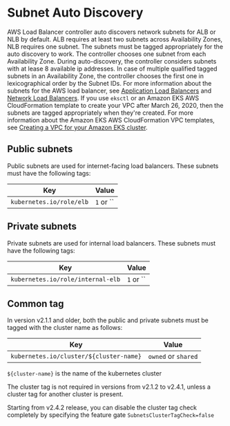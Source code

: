 # Subnet Auto Discovery
AWS Load Balancer controller auto discovers network subnets for ALB or NLB by default. ALB requires at least two subnets across Availability Zones, NLB requires one subnet.
The subnets must be tagged appropriately for the auto discovery to work. The controller chooses one subnet from each Availability Zone. During auto-discovery, the controller
considers subnets with at lease 8 available ip addresses. In case of multiple qualified tagged subnets in an Availability Zone, the controller chooses the first one in lexicographical 
order by the Subnet IDs. For more information about the subnets for the AWS load balancer, see [Application Load Balancers](https://docs.aws.amazon.com/elasticloadbalancing/latest/application/application-load-balancers.html) 
and [Network Load Balancers](https://docs.aws.amazon.com/elasticloadbalancing/latest/network/network-load-balancers.html).
If you use `eksctl` or an Amazon EKS AWS CloudFormation template to create your VPC after March 26, 2020, then the subnets are tagged appropriately when they're created. For 
more information about the Amazon EKS AWS CloudFormation VPC templates, see [Creating a VPC for your Amazon EKS cluster](https://docs.aws.amazon.com/eks/latest/userguide/create-public-private-vpc.html).

## Public subnets
Public subnets are used for internet-facing load balancers. These subnets must have the following tags:

| Key                                     | Value                 |
| --------------------------------------- | --------------------- |
| `kubernetes.io/role/elb`                | `1`  or ``            |

## Private subnets
Private subnets are used for internal load balancers. These subnets must have the following tags:

| Key                                     | Value                 |
| --------------------------------------- | --------------------- |
|  `kubernetes.io/role/internal-elb`      |  `1`  or ``           |


## Common tag
In version v2.1.1 and older, both the public and private subnets must be tagged with the cluster name as follows:

| Key                                     | Value                 |
| --------------------------------------- | --------------------- |
| `kubernetes.io/cluster/${cluster-name}` | `owned` or `shared`   |

 `${cluster-name}` is the name of the kubernetes cluster
 
The cluster tag is not required in versions from v2.1.2 to v2.4.1, unless a cluster tag for another cluster is present.

Starting from v2.4.2 release, you can disable the cluster tag check completely by specifying the feature gate `SubnetsClusterTagCheck=false`
